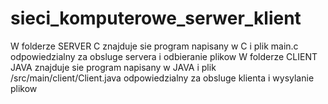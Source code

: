 # sieci_komputerowe_serwer_klient

W folderze SERVER C znajduje sie program napisany w C i plik main.c odpowiedzialny za obsluge servera i odbieranie plikow
W folderze CLIENT JAVA znajduje sie program napisany w JAVA i plik /src/main/client/Client.java odpowiedzialny za obsluge klienta i wysylanie plikow
